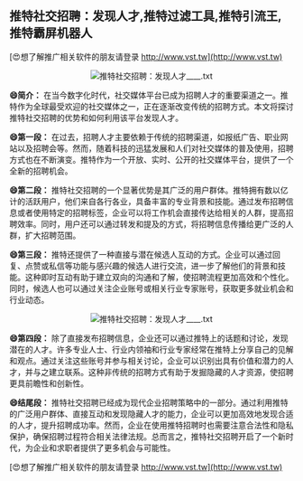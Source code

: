 ## **推特社交招聘：发现人才,推特过滤工具,推特引流王,推特霸屏机器人**

[😍想了解推广相关软件的朋友请登录 http://www.vst.tw](http://www.vst.tw)

 <center><img src="https://vst.tw/MP4/tuiguang/png/8.png" alt="推特社交招聘：发现人才____.txt"></center>

**😄简介：**
在当今数字化时代，社交媒体平台已成为招聘人才的重要渠道之一。推特作为全球最受欢迎的社交媒体之一，正在逐渐改变传统的招聘方式。本文将探讨推特社交招聘的优势和如何利用该平台发现人才。

**😄第一段：**
在过去，招聘人才主要依赖于传统的招聘渠道，如报纸广告、职业网站以及招聘会等。然而，随着科技的迅猛发展和人们对社交媒体的普及使用，招聘方式也在不断演变。推特作为一个开放、实时、公开的社交媒体平台，提供了一个全新的招聘机会。

**😄第二段：**
推特社交招聘的一个显著优势是其广泛的用户群体。推特拥有数以亿计的活跃用户，他们来自各行各业，具备丰富的专业背景和技能。通过发布招聘信息或者使用特定的招聘标签，企业可以将工作机会直接传达给相关的人群，提高招聘效率。同时，用户还可以通过转发和提及的方式，将招聘信息传播给更广泛的人群，扩大招聘范围。

**😄第三段：**
推特还提供了一种直接与潜在候选人互动的方式。企业可以通过回复、点赞或私信等功能与感兴趣的候选人进行交流，进一步了解他们的背景和技能。这种即时互动有助于建立双向的沟通和了解，使招聘流程更加高效和个性化。同时，候选人也可以通过关注企业账号或相关行业专家账号，获取更多就业机会和行业动态。

 <center><img src="https://vst.tw/MP4/tuiguang/png/4.png" alt="推特社交招聘：发现人才____.txt"></center>

**😄第四段：**
除了直接发布招聘信息，企业还可以通过推特上的话题和讨论，发现潜在的人才。许多专业人士、行业内领袖和行业专家经常在推特上分享自己的见解和观点。通过关注这些账号并参与相关讨论，企业可以识别出具有价值和潜力的人才，并与之建立联系。这种非传统的招聘方式有助于发掘隐藏的人才资源，使招聘更具前瞻性和创新性。

**😄结尾段：**
推特社交招聘已经成为现代企业招聘策略中的一部分。通过利用推特的广泛用户群体、直接互动和发现隐藏人才的能力，企业可以更加高效地发现合适的人才，提升招聘成功率。然而，企业在使用推特招聘时也需要注意合法性和隐私保护，确保招聘过程符合相关法律法规。总而言之，推特社交招聘开启了一个新时代，为企业和求职者提供了更多机会与可能性。

[😍想了解推广相关软件的朋友请登录 http://www.vst.tw](http://www.vst.tw)



